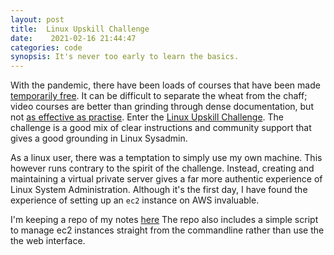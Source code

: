 ```yaml
---
layout: post
title:  Linux Upskill Challenge 
date:    2021-02-16 21:44:47 
categories: code
synopsis: It's never too early to learn the basics.
---
```


With the pandemic, there have been loads of courses that have been made [temporarily free](https://www.reddit.com/r/FREECoursesEveryday/).  It can be difficult to separate the wheat from the chaff; video courses are better than grinding through dense documentation, but not [as effective as practise](https://en.wikipedia.org/wiki/Learning_pyramid).  Enter the [Linux Upskill Challenge](https://www.reddit.com/r/linuxupskillchallenge/).  The challenge is a good mix of clear instructions and community support that gives a good grounding in Linux Sysadmin.

As a linux user, there was a temptation to simply use my own machine.  This however runs contrary to the spirit of the challenge.  Instead, creating and maintaining a virtual private server gives a far more authentic experience of Linux System Administration.  Although it's the first day, I have found the experience of setting up an `ec2` instance on AWS invaluable.

I'm keeping a repo of my notes [here](https://github.com/JasmineElm/Linux_Upskill_Challenge) The repo also includes a simple script to manage ec2 instances straight from the commandline rather than use the the web interface.


